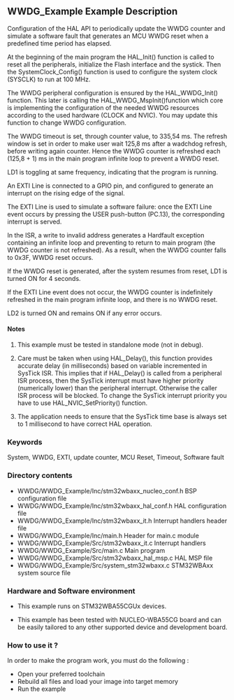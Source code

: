 ## <b>WWDG_Example Example Description</b>

Configuration of the HAL API to periodically update the WWDG counter and simulate a software fault that
generates an MCU WWDG reset when a predefined time period has elapsed.

At the beginning of the main program the HAL_Init() function is called to reset
all the peripherals, initialize the Flash interface and the systick.
Then the SystemClock_Config() function is used to configure the system
clock (SYSCLK) to run at 100 MHz.

The WWDG peripheral configuration is ensured by the HAL_WWDG_Init() function.
This later is calling the HAL_WWDG_MspInit()function which core is implementing
the configuration of the needed WWDG resources according to the used hardware (CLOCK
and NVIC). You may update this function to change WWDG configuration.

The WWDG timeout is set, through counter value, to 335,54 ms.
The refresh window is set in order to make user wait 125,8 ms after a wadchdog refresh,
before writing again counter. Hence the WWDG counter is refreshed each (125,8 + 1) ms in the
main program infinite loop to prevent a WWDG reset.

LD1 is toggling at same frequency, indicating that the program is running.


An EXTI Line is connected to a GPIO pin, and configured to generate an interrupt
on the rising edge of the signal.

The EXTI Line is used to simulate a software failure: once the EXTI Line event
occurs by pressing the USER push-button (PC.13), the corresponding interrupt is served.

In the ISR, a write to invalid address generates a Hardfault exception containing
an infinite loop and preventing to return to main program (the WWDG counter is
not refreshed).
As a result, when the WWDG counter falls to 0x3F, WWDG reset occurs.

If the WWDG reset is generated, after the system resumes from reset, LD1 is turned ON for 4 seconds.

If the EXTI Line event does not occur, the WWDG counter is indefinitely refreshed
in the main program infinite loop, and there is no WWDG reset.

LD2 is turned ON and remains ON if any error occurs.

#### <b>Notes</b>

 1. This example must be tested in standalone mode (not in debug).

 2. Care must be taken when using HAL_Delay(), this function provides accurate
    delay (in milliseconds) based on variable incremented in SysTick ISR. This
    implies that if HAL_Delay() is called from a peripheral ISR process, then
    the SysTick interrupt must have higher priority (numerically lower)
    than the peripheral interrupt. Otherwise the caller ISR process will be blocked.
    To change the SysTick interrupt priority you have to use HAL_NVIC_SetPriority() function.

 3. The application needs to ensure that the SysTick time base is always set to 1 millisecond
    to have correct HAL operation.


### <b>Keywords</b>

System, WWDG, EXTI, update counter, MCU Reset, Timeout, Software fault

### <b>Directory contents</b>

  - WWDG/WWDG_Example/Inc/stm32wbaxx_nucleo_conf.h     BSP configuration file
  - WWDG/WWDG_Example/Inc/stm32wbaxx_hal_conf.h    HAL configuration file
  - WWDG/WWDG_Example/Inc/stm32wbaxx_it.h          Interrupt handlers header file
  - WWDG/WWDG_Example/Inc/main.h                        Header for main.c module
  - WWDG/WWDG_Example/Src/stm32wbaxx_it.c          Interrupt handlers
  - WWDG/WWDG_Example/Src/main.c                        Main program
  - WWDG/WWDG_Example/Src/stm32wbaxx_hal_msp.c     HAL MSP file
  - WWDG/WWDG_Example/Src/system_stm32wbaxx.c      STM32WBAxx system source file


### <b>Hardware and Software environment</b>

  - This example runs on STM32WBA55CGUx devices.

  - This example has been tested with NUCLEO-WBA55CG board and can be
    easily tailored to any other supported device and development board.


### <b>How to use it ?</b>

In order to make the program work, you must do the following :

 - Open your preferred toolchain
 - Rebuild all files and load your image into target memory
 - Run the example


